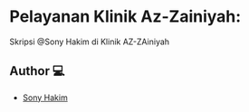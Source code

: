<p align="right">
</p>

# Pelayanan Klinik Az-Zainiyah:
Skripsi @Sony Hakim di Klinik AZ-ZAiniyah
## Author :computer:
- [Sony Hakim](https://github.com/sonyhakim)